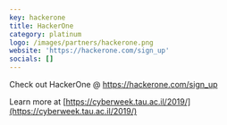 ```yaml
---
key: hackerone
title: HackerOne
category: platinum
logo: /images/partners/hackerone.png
website: 'https://hackerone.com/sign_up'
socials: []
---
```


Check out HackerOne @ https://hackerone.com/sign_up

Learn more at [https://cyberweek.tau.ac.il/2019/](https://cyberweek.tau.ac.il/2019/)
